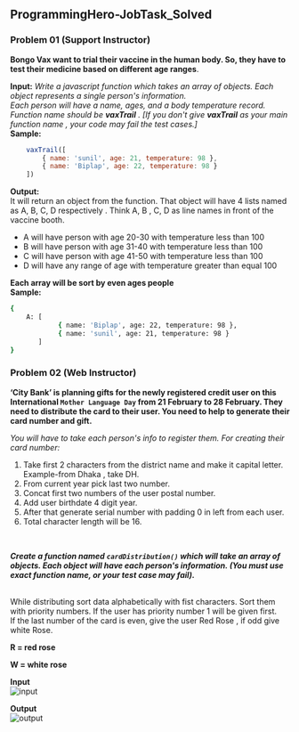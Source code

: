 ## ProgrammingHero-JobTask_Solved 
### Problem 01 (Support Instructor) 

**Bongo Vax want to trial their vaccine in the human body. So, they have to test their
 medicine based on different age ranges**.<br/>

**Input:** 
*Write a javascript function which takes an array of objects. Each object represents
a single person's information.<br/>
Each person will have a name, ages, and a body temperature record.<br/>
Function name should be **vaxTrail** . [If you don't give **vaxTrail** as your main
function name , your code may fail the test cases.]* <br/>
**Sample:** <br/>
```javascript
    vaxTrail([
        { name: 'sunil', age: 21, temperature: 98 },
        { name: 'Biplap', age: 22, temperature: 98 }
    ])
```
**Output:** <br/>
It will return an object from the function. That object will have 4 lists named as A, B,
C, D respectively . Think A, B , C, D as line names in front of the vaccine booth.<br/>

- A will have person with age 20-30 with temperature less than 100
- B will have person with age 31-40 with temperature less than 100
- C will have person with age 41-50 with temperature less than 100
- D will have any range of age with temperature greater than equal 100 <br/>

**Each array will be sort by even ages people** <br/>
**Sample:**<br/>

```bash
{
    A: [
            { name: 'Biplap', age: 22, temperature: 98 },
            { name: 'sunil', age: 21, temperature: 98 }
       ] 
}
```

### Problem 02 (Web Instructor)
**‘City Bank’ is planning gifts for the newly registered credit user on this International
`Mother Language Day` from 21 February to 28 February. They need to distribute the card to
their user. You need to help to generate their card number and gift.**<br/>

*You will have to take each person's info to register them. For creating their card number:*
1. Take first 2 characters from the district name and make it capital letter. Example-from
Dhaka , take DH.
2. From current year pick last two number.
3. Concat first two numbers of the user postal number.
4. Add user birthdate 4 digit year.
5. After that generate serial number with padding 0 in left from each user.
6. Total character length will be 16.
<br/>

***Create a function named `cardDistribution()` which will take an array of objects. Each
object will have each person's information. (You must use exact function name, or your
test case may fail).***

<br/>
While distributing sort data alphabetically with fist characters. Sort them with priority
numbers. If the user has priority number 1 will be given first.
<br/>
If the last number of the card is even, give the user Red Rose , if odd give white Rose.
<br/>

**R = red rose**
<br/>

**W = white rose**

**Input** <br/>
![input](https://github.com/AkramRickon/ProgrammingHero-JobTask_Solved/blob/main/input_task2.png)

**Output** <br/>
![output](https://github.com/AkramRickon/ProgrammingHero-JobTask_Solved/blob/main/output_task2.png)



